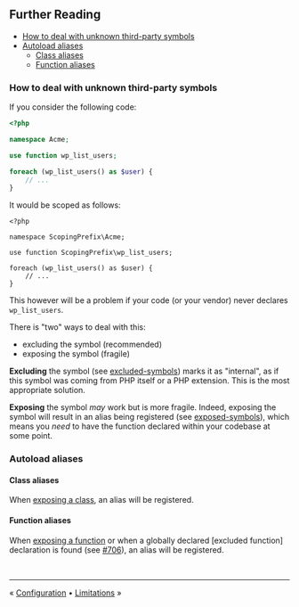 ## Further Reading

- [How to deal with unknown third-party symbols](#how-to-deal-with-unknown-third-party-symbols)
- [Autoload aliases](#autoload-aliases)
  - [Class aliases](#class-aliases)
  - [Function aliases](#function-aliases)


### How to deal with unknown third-party symbols

If you consider the following code:

```php
<?php

namespace Acme;

use function wp_list_users;

foreach (wp_list_users() as $user) {
    // ...
}
```

It would be scoped as follows:

```
<?php

namespace ScopingPrefix\Acme;

use function ScopingPrefix\wp_list_users;

foreach (wp_list_users() as $user) {
    // ...
}
```

This however will be a problem if your code (or your vendor) never declares
`wp_list_users`.

There is "two" ways to deal with this:

- excluding the symbol (recommended)
- exposing the symbol (fragile)

**Excluding** the symbol (see [excluded-symbols]) marks it as "internal", as if this
symbol was coming from PHP itself or a PHP extension. This is the most appropriate
solution.

**Exposing** the symbol _may_ work but is more fragile. Indeed, exposing the
symbol will result in an alias being registered (see [exposed-symbols]), which
means you _need_ to have the function declared within your codebase at some point.


### Autoload aliases

#### Class aliases

When [exposing a class], an alias will be registered.

#### Function aliases

When [exposing a function] or when a globally declared [excluded function]
declaration is found (see [#706]), an alias will be registered.


<br />
<hr />

« [Configuration](configuration.md#configuration) • [Limitations](limitations.md#limitations) »

[excluded-symbols]: configuration.md#excluded-symbols
[excluding a function]: configuration.md#excluded-symbols
[exposed-symbols]: configuration.md#exposed-symbols
[exposing a class]: configuration.md#exposing-classes
[exposing a function]: configuration.md#exposing-functions
[#706]: https://github.com/humbug/php-scoper/pull/706
